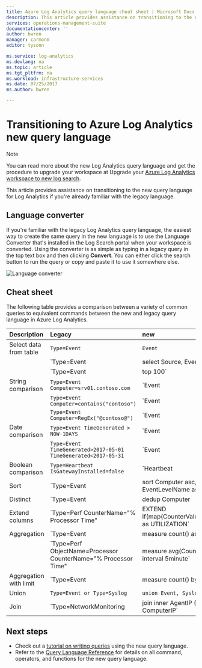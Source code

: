 ```yaml
---
title: Azure Log Analytics query language cheat sheet | Microsoft Docs
description: This article provides assistance on transitioning to the new query language for Log Analytics if you're already familiar with the legacy language.
services: operations-management-suite
documentationcenter: ''
author: bwren
manager: carmonm
editor: tysonn

ms.service: log-analytics
ms.devlang: na
ms.topic: article
ms.tgt_pltfrm: na
ms.workload: infrastructure-services
ms.date: 07/25/2017
ms.author: bwren

---
```


# Transitioning to Azure Log Analytics new query language

> [!NOTE]
> You can read more about the new Log Analytics query language and get the procedure to upgrade your workspace at Upgrade your [Azure Log Analytics workspace to new log search](log-analytics-log-search-upgrade.md).

This article provides assistance on transitioning to the new query language for Log Analytics if you're already familiar with the legacy language.

## Language converter

If you're familiar with the legacy Log Analytics query language, the easiest way to create the same query in the new language is to use the Language Converter that's installed in the Log Search portal when your workspace is converted.  Using the converter is as simple as typing in a legacy query in the top text box and then clicking **Convert**.  You can either click the search button to run the query or copy and paste it to use it somewhere else.

![Language converter](media/log-analytics-log-search-upgrade/language-converter.png)


## Cheat sheet

The following table provides a comparison between a variety of common queries to equivalent commands between the new and legacy query language in Azure Log Analytics. 

| Description | Legacy | new |
|:--|:--|:--|
| Select data from table | `Type=Event` |  `Event` |
|                        | `Type=Event | select Source, EventLog, EventID` | `Event | project Source, EventLog, EventID` |
|                        | `Type=Event | top 100` | `Event | take 100` |
| String comparison      | `Type=Event Computer=srv01.contoso.com`   | `Event | where Computer == "srv01.contoso.com"` |
|                        | `Type=Event Computer=contains("contoso")` | `Event | where Computer contains "contoso"` |
|                        | `Type=Event Computer=RegEx("@contoso@")`  | `Event | where Computer matches regex ".*contoso*"` |
| Date comparison        | `Type=Event TimeGenerated > NOW-1DAYS` | `Event | where TimeGenerated > ago(1d)` |
|                        | `Type=Event TimeGenerated>2017-05-01 TimeGenerated<2017-05-31` | `Event | where TimeGenerated between (datetime(2017-05-01) .. datetime(2017-05-31))` |
| Boolean comparison     | `Type=Heartbeat IsGatewayInstalled=false`  | `Heartbeat | where IsGatewayInstalled == false |
| Sort                   | `Type=Event | sort Computer asc, EventLog desc, EventLevelName asc` | `Event | sort by Computer asc, EventLog desc, EventLevelName asc` |
| Distinct               | `Type=Event | dedup Computer | select Computer` | `Event | summarize by Computer, EventLog` |
| Extend columns         | `Type=Perf CounterName="% Processor Time" | EXTEND if(map(CounterValue,0,50,0,1),"HIGH","LOW") as UTILIZATION` | `Perf | where CounterName == "% Processor Time" | extend Utilization = iff(CounterValue > 50, "HIGH", "LOW")` |
| Aggregation            | `Type=Event | measure count() as Count by Computer` | `Event | summarize Count = count() by Computer` |
|                                | `Type=Perf ObjectName=Processor CounterName="% Processor Time" | measure avg(CounterValue) by Computer interval 5minute` | `Perf | where ObjectName=="Processor" and CounterName=="% Processor Time" | summarize avg(CounterValue) by Computer, bin(TimeGenerated, 5min)` |
| Aggregation with limit | `Type=Event | measure count() by Computer | top 10` | `Event | summarize AggregatedValue = count() by Computer | limit 10` |
| Union                  | `Type=Event or Type=Syslog` | `union Event, Syslog` |
| Join                   | `Type=NetworkMonitoring | join inner AgentIP (Type=Heartbeat) ComputerIP` | `NetworkMonitoring | join kind=inner (search Type == "Heartbeat") on $left.AgentIP == $right.ComputerIP` |



## Next steps
- Check out a [tutorial on writing queries](https://docs.loganalytics.io/learn/tutorial_getting_started_with_queries.html) using the new query language.
- Refer to the [Query Language Reference](https://docs.loganalytics.io/queryLanguage/query_language.html) for details on all command, operators, and functions for the new query language.  
